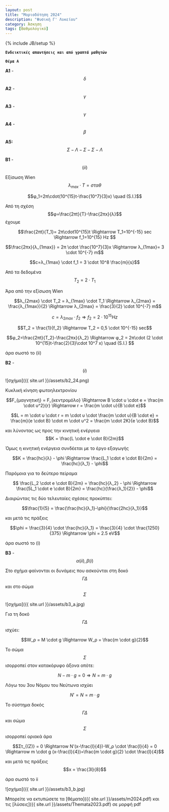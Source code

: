 ```yaml
---
layout: post
title: "Μοριοδότηση 2024"
description: "Φυσική Γ' Λυκείου"
category: Άσκηση
tags: [Βαθμολογικό]
---
```

{% include JB/setup %}


**`Ενδεικτικές απαντήσεις και από γραπτά μαθητών`**


**`Θέμα Α`**

**Α1** - $$δ$$

**Α2** - $$γ$$

**Α3** - $$γ$$

**Α4** - $$β$$

**Α5:**  $$Σ - Λ - Σ - Σ - Λ$$


**Β1** - $$(ii)$$

Εξίσωση Wien $$λ_{max} \cdot T = σταθ$$

$$φ_1=2π\cdot(10^{15}t-\frac{10^7}{3}x) \quad (S.I.)$$

Από τη σχέση $$φ=\frac{2πt}{T}-\frac{2πx}{λ}$$ έχουμε

$$\frac{2πt}{T_1}= 2π\cdot10^{15}t \Rightarrow T_1=10^{-15} sec \Rightarrow f_1=10^{15} Hz $$

$$\frac{2πx}{λ_{1max}} = 2π \cdot \frac{10^7}{3}x \Rightarrow λ_{1max}= 3 \cdot 10^{-7} m$$

$$c=λ_{1max} \cdot f_1 = 3 \cdot 10^8 \frac{m}{s}$$

Από τα δεδομένα $$Τ_2 = 2\cdot T_1$$

Άρα από την εξίσωση Wien 

$$λ_{2max} \cdot T_2 = λ_{1max} \cdot T_1 \Rightarrow λ_{2max} = \frac{λ_{1max}}{2} \Rightarrow λ_{2max} = \frac{3}{2} \cdot 10^{-7} m$$

$$c=λ_{2max} \cdot f_2 \Rightarrow f_2=2 \cdot 10^{15} Hz$$

$$T_2 = \frac{1}{f_2} \Rightarrow T_2 = 0,5 \cdot 10^{-15} sec$$

$$φ_2=\frac{2πt}{T_2}-\frac{2πx}{λ_2} \Rightarrow φ_2 = 2π\cdot (2 \cdot 10^{15}t-\frac{2}{3}\cdot 10^7 x) \quad (S.I.) $$


άρα σωστό το (ii)


**Β2** - $$(i)$$


![σχήμα]({{ site.url }}/assets/b2_24.png) 


Κυκλική κίνηση φωτοηλεκτρονίου

$$F_{μαγνητική} = F_{κεντρομόλο} \Rightarrow B \cdot υ \cdot e = \frac{m \cdot υ^2}{r} \Rightarrow r = \frac{m \cdot υ}{B \cdot e}$$

$$L = m \cdot υ \cdot r = m \cdot υ \cdot \frac{m \cdot υ}{B \cdot e} = \frac{m}{e \cdot B} \cdot m \cdot υ^2 = \frac{m \cdot 2K}{e \cdot B}$$

και λύνοντας ως προς την κινητική ενέργεια $$Κ = \frac{L \cdot e \cdot B}{2m}$$

Όμως η κινητική ενέργεια συνδέεται με το έργο εξαγωγής

$$K = \frac{hc}{λ} - \phi \Rightarrow  \frac{L_1 \cdot e \cdot B}{2m} = \frac{hc}{λ_1} - \phi$$

Παρόμοια για το δεύτερο πείραμα


$$ \frac{L_2 \cdot e \cdot B}{2m} = \frac{hc}{λ_2} - \phi \Rightarrow \frac{5L_1 \cdot e \cdot B}{2m} = \frac{hc}{\frac{λ_1}{2}} - \phi$$

Διαιρώντας τις δύο τελευταίες σχέσεις προκύπτει:

$$\frac{1}{5} = \frac{\frac{hc}{λ_1}-\phi}{\frac{2hc}{λ_1}}$$

και μετά τις πράξεις

$$\phi = \frac{3}{4} \cdot \frac{hc}{λ_1} = \frac{3}{4} \cdot \frac{1250}{375}  \Rightarrow \phi = 2.5 eV$$


άρα σωστό το (i)

**Β3** - $$α(ii), β(i)$$

Στο σχήμα φαίνονται οι δυνάμεις που ασκούνται στη δοκό $$ΓΔ$$ και στο σώμα $$Σ$$


![σχήμα]({{ site.url }}/assets/b3_a.jpg) 


Για τη δοκό $$ΓΔ$$ ισχύει:

$$W_ρ = Μ \cdot g \Rightarrow W_ρ = \frac{m \cdot g}{2}$$

Το σώμα $$Σ$$ ισορροπεί στον κατακόρυφο άξονα οπότε:

$$Ν - m \cdot g =0 \Rightarrow N= m \cdot g$$

Λόγω του 3ου Νόμου του Νεύτωνα ισχύει

$$Ν' = Ν = m \cdot g$$

Το σύστημα δοκός $$ΓΔ$$ και σώμα $$Σ$$ ισορροπεί οριακά άρα 

$$Στ_{(Ζ)} = 0 \Rightarrow N'(x-\frac{l}{4})-W_ρ \cdot \frac{l}{4} = 0 \Rightarrow m \cdot g (x-\frac{l}{4})=\frac{m \cdot g}{2} \cdot \frac{l}{4}$$


και μετά τις πράξεις $$x = \frac{3l}{8}$$

άρα σωστό το ii



![σχήμα]({{ site.url }}/assets/b3_b.jpg) 



Μπορείτε να εκτυπώσετε τα [θέματα]({{ site.url }}/assets/m2024.pdf) και τις [λύσεις]({{ site.url }}/assets/Themata2023.pdf) σε μορφή pdf  
